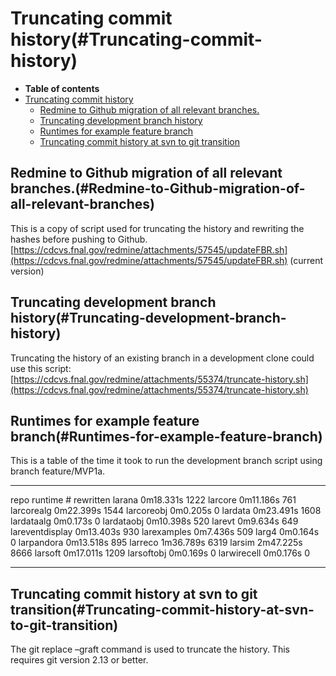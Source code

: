 Truncating commit history(#Truncating-commit-history)
========================================================

-   **Table of contents**
-   [Truncating commit history](#Truncating-commit-history)
    -   [Redmine to Github migration of all relevant branches.](#Redmine-to-Github-migration-of-all-relevant-branches)
    -   [Truncating development branch history](#Truncating-development-branch-history)
    -   [Runtimes for example feature branch](#Runtimes-for-example-feature-branch)
    -   [Truncating commit history at svn to git transition](#Truncating-commit-history-at-svn-to-git-transition)

Redmine to Github migration of all relevant branches.(#Redmine-to-Github-migration-of-all-relevant-branches)
---------------------------------------------------------------------------------------------------------------

This is a copy of script used for truncating the history and rewriting the hashes before pushing to Github.\
[https://cdcvs.fnal.gov/redmine/attachments/57545/updateFBR.sh](https://cdcvs.fnal.gov/redmine/attachments/57545/updateFBR.sh) (current version)

Truncating development branch history(#Truncating-development-branch-history)
--------------------------------------------------------------------------------

Truncating the history of an existing branch in a development clone could use this script:\
[https://cdcvs.fnal.gov/redmine/attachments/55374/truncate-history.sh](https://cdcvs.fnal.gov/redmine/attachments/55374/truncate-history.sh)

Runtimes for example feature branch(#Runtimes-for-example-feature-branch)
----------------------------------------------------------------------------

This is a table of the time it took to run the development branch script using branch feature/MVP1a.

  ----------------- ----------- --------------
  repo              runtime     \# rewritten
  larana            0m18.331s   1222
  larcore           0m11.186s   761
  larcorealg        0m22.399s   1544
  larcoreobj        0m0.205s    0
  lardata           0m23.491s   1608
  lardataalg        0m0.173s    0
  lardataobj        0m10.398s   520
  larevt            0m9.634s    649
  lareventdisplay   0m13.403s   930
  larexamples       0m7.436s    509
  larg4             0m0.164s    0
  larpandora        0m13.518s   895
  larreco           1m36.789s   6319
  larsim            2m47.225s   8666
  larsoft           0m17.011s   1209
  larsoftobj        0m0.169s    0
  larwirecell       0m0.176s    0
  ----------------- ----------- --------------

Truncating commit history at svn to git transition(#Truncating-commit-history-at-svn-to-git-transition)
----------------------------------------------------------------------------------------------------------

The git replace –graft command is used to truncate the history. This requires git version 2.13 or better.
